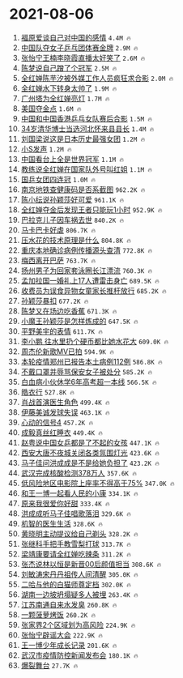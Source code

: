 # 2021-08-06

1. [福原爱谈自己对中国的感情](https://s.weibo.com/weibo?q=%23%E7%A6%8F%E5%8E%9F%E7%88%B1%E8%B0%88%E8%87%AA%E5%B7%B1%E5%AF%B9%E4%B8%AD%E5%9B%BD%E7%9A%84%E6%84%9F%E6%83%85%23&Refer=top) `4.4M 🔥`
1. [中国队夺女子乒乓团体赛金牌](https://s.weibo.com/weibo?q=%23%E4%B8%AD%E5%9B%BD%E9%98%9F%E5%A4%BA%E5%A5%B3%E5%AD%90%E4%B9%92%E4%B9%93%E5%9B%A2%E4%BD%93%E8%B5%9B%E9%87%91%E7%89%8C%23&Refer=top) `2.9M 🔥`
1. [张怡宁王楠李晓霞直播太好笑了](https://s.weibo.com/weibo?q=%23%E5%BC%A0%E6%80%A1%E5%AE%81%E7%8E%8B%E6%A5%A0%E6%9D%8E%E6%99%93%E9%9C%9E%E7%9B%B4%E6%92%AD%E5%A4%AA%E5%A5%BD%E7%AC%91%E4%BA%86%23&Refer=top) `2.6M 🔥`
1. [陈梦说自己蹭了个冠军](https://s.weibo.com/weibo?q=%23%E9%99%88%E6%A2%A6%E8%AF%B4%E8%87%AA%E5%B7%B1%E8%B9%AD%E4%BA%86%E4%B8%AA%E5%86%A0%E5%86%9B%23&Refer=top) `2.5M 🔥`
1. [全红婵陈芋汐被外媒工作人员疯狂求合影](https://s.weibo.com/weibo?q=%23%E5%85%A8%E7%BA%A2%E5%A9%B5%E9%99%88%E8%8A%8B%E6%B1%90%E8%A2%AB%E5%A4%96%E5%AA%92%E5%B7%A5%E4%BD%9C%E4%BA%BA%E5%91%98%E7%96%AF%E7%8B%82%E6%B1%82%E5%90%88%E5%BD%B1%23&Refer=top) `2.0M 🔥`
1. [全红婵水下转身太帅了](https://s.weibo.com/weibo?q=%23%E5%85%A8%E7%BA%A2%E5%A9%B5%E6%B0%B4%E4%B8%8B%E8%BD%AC%E8%BA%AB%E5%A4%AA%E5%B8%85%E4%BA%86%23&Refer=top) `1.9M 🔥`
1. [广州塔为全红婵亮灯](https://s.weibo.com/weibo?q=%23%E5%B9%BF%E5%B7%9E%E5%A1%94%E4%B8%BA%E5%85%A8%E7%BA%A2%E5%A9%B5%E4%BA%AE%E7%81%AF%23&Refer=top) `1.7M 🔥`
1. [美国夺金点](https://s.weibo.com/weibo?q=%23%E7%BE%8E%E5%9B%BD%E5%A4%BA%E9%87%91%E7%82%B9%23&Refer=top) `1.6M 🔥`
1. [中国和中国香港乒乓女队赛后合影](https://s.weibo.com/weibo?q=%23%E4%B8%AD%E5%9B%BD%E5%92%8C%E4%B8%AD%E5%9B%BD%E9%A6%99%E6%B8%AF%E4%B9%92%E4%B9%93%E5%A5%B3%E9%98%9F%E8%B5%9B%E5%90%8E%E5%90%88%E5%BD%B1%23&Refer=top) `1.5M 🔥`
1. [34岁清华博士当选河北怀来县县长](https://s.weibo.com/weibo?q=%2334%E5%B2%81%E6%B8%85%E5%8D%8E%E5%8D%9A%E5%A3%AB%E5%BD%93%E9%80%89%E6%B2%B3%E5%8C%97%E6%80%80%E6%9D%A5%E5%8E%BF%E5%8E%BF%E9%95%BF%23&Refer=top) `1.4M 🔥`
1. [刘国梁说这是日本历史最强女团](https://s.weibo.com/weibo?q=%23%E5%88%98%E5%9B%BD%E6%A2%81%E8%AF%B4%E8%BF%99%E6%98%AF%E6%97%A5%E6%9C%AC%E5%8E%86%E5%8F%B2%E6%9C%80%E5%BC%BA%E5%A5%B3%E5%9B%A2%23&Refer=top) `1.2M 🔥`
1. [小S发声](https://s.weibo.com/weibo?q=%23%E5%B0%8FS%E5%8F%91%E5%A3%B0%23&Refer=top) `1.2M 🔥`
1. [中国看台上全是世界冠军](https://s.weibo.com/weibo?q=%23%E4%B8%AD%E5%9B%BD%E7%9C%8B%E5%8F%B0%E4%B8%8A%E5%85%A8%E6%98%AF%E4%B8%96%E7%95%8C%E5%86%A0%E5%86%9B%23&Refer=top) `1.1M 🔥`
1. [教练说全红婵在国家队外号叫红姐](https://s.weibo.com/weibo?q=%23%E6%95%99%E7%BB%83%E8%AF%B4%E5%85%A8%E7%BA%A2%E5%A9%B5%E5%9C%A8%E5%9B%BD%E5%AE%B6%E9%98%9F%E5%A4%96%E5%8F%B7%E5%8F%AB%E7%BA%A2%E5%A7%90%23&Refer=top) `1.1M 🔥`
1. [国乒女团四连冠](https://s.weibo.com/weibo?q=%23%E5%9B%BD%E4%B9%92%E5%A5%B3%E5%9B%A2%E5%9B%9B%E8%BF%9E%E5%86%A0%23&Refer=top) `1.0M 🔥`
1. [南京地铁查健康码是否系截图](https://s.weibo.com/weibo?q=%23%E5%8D%97%E4%BA%AC%E5%9C%B0%E9%93%81%E6%9F%A5%E5%81%A5%E5%BA%B7%E7%A0%81%E6%98%AF%E5%90%A6%E7%B3%BB%E6%88%AA%E5%9B%BE%23&Refer=top) `962.2K 🔥`
1. [陈小纭说孙颖莎好可爱](https://s.weibo.com/weibo?q=%23%E9%99%88%E5%B0%8F%E7%BA%AD%E8%AF%B4%E5%AD%99%E9%A2%96%E8%8E%8E%E5%A5%BD%E5%8F%AF%E7%88%B1%23&Refer=top) `961.1K 🔥`
1. [全红婵夺金后发现王者只能玩1小时](https://s.weibo.com/weibo?q=%23%E5%85%A8%E7%BA%A2%E5%A9%B5%E5%A4%BA%E9%87%91%E5%90%8E%E5%8F%91%E7%8E%B0%E7%8E%8B%E8%80%85%E5%8F%AA%E8%83%BD%E7%8E%A91%E5%B0%8F%E6%97%B6%23&Refer=top) `952.9K 🔥`
1. [巴拉克儿子因车祸去世](https://s.weibo.com/weibo?q=%E5%B7%B4%E6%8B%89%E5%85%8B%E5%84%BF%E5%AD%90%E5%9B%A0%E8%BD%A6%E7%A5%B8%E5%8E%BB%E4%B8%96&Refer=top) `840.2K 🔥`
1. [马卡巴卡好虐](https://s.weibo.com/weibo?q=%23%E9%A9%AC%E5%8D%A1%E5%B7%B4%E5%8D%A1%E5%A5%BD%E8%99%90%23&Refer=top) `806.7K 🔥`
1. [压水花的技术原理是什么](https://s.weibo.com/weibo?q=%23%E5%8E%8B%E6%B0%B4%E8%8A%B1%E7%9A%84%E6%8A%80%E6%9C%AF%E5%8E%9F%E7%90%86%E6%98%AF%E4%BB%80%E4%B9%88%23&Refer=top) `804.8K 🔥`
1. [重庆本地确诊病例传播源头查清](https://s.weibo.com/weibo?q=%23%E9%87%8D%E5%BA%86%E6%9C%AC%E5%9C%B0%E7%A1%AE%E8%AF%8A%E7%97%85%E4%BE%8B%E4%BC%A0%E6%92%AD%E6%BA%90%E5%A4%B4%E6%9F%A5%E6%B8%85%23&Refer=top) `772.8K 🔥`
1. [梅西离开巴萨](https://s.weibo.com/weibo?q=%23%E6%A2%85%E8%A5%BF%E7%A6%BB%E5%BC%80%E5%B7%B4%E8%90%A8%23&Refer=top) `763.7K 🔥`
1. [扬州男子为回家套泳圈长江漂流](https://s.weibo.com/weibo?q=%23%E6%89%AC%E5%B7%9E%E7%94%B7%E5%AD%90%E4%B8%BA%E5%9B%9E%E5%AE%B6%E5%A5%97%E6%B3%B3%E5%9C%88%E9%95%BF%E6%B1%9F%E6%BC%82%E6%B5%81%23&Refer=top) `760.3K 🔥`
1. [孟加拉国一婚礼上17人遭雷击身亡](https://s.weibo.com/weibo?q=%23%E5%AD%9F%E5%8A%A0%E6%8B%89%E5%9B%BD%E4%B8%80%E5%A9%9A%E7%A4%BC%E4%B8%8A17%E4%BA%BA%E9%81%AD%E9%9B%B7%E5%87%BB%E8%BA%AB%E4%BA%A1%23&Refer=top) `689.5K 🔥`
1. [收费员为误食异物女童家长推杆放行](https://s.weibo.com/weibo?q=%23%E6%94%B6%E8%B4%B9%E5%91%98%E4%B8%BA%E8%AF%AF%E9%A3%9F%E5%BC%82%E7%89%A9%E5%A5%B3%E7%AB%A5%E5%AE%B6%E9%95%BF%E6%8E%A8%E6%9D%86%E6%94%BE%E8%A1%8C%23&Refer=top) `685.2K 🔥`
1. [孙颖莎暴扣](https://s.weibo.com/weibo?q=%23%E5%AD%99%E9%A2%96%E8%8E%8E%E6%9A%B4%E6%89%A3%23&Refer=top) `677.2K 🔥`
1. [陈梦又在场边吃香蕉](https://s.weibo.com/weibo?q=%23%E9%99%88%E6%A2%A6%E5%8F%88%E5%9C%A8%E5%9C%BA%E8%BE%B9%E5%90%83%E9%A6%99%E8%95%89%23&Refer=top) `671.3K 🔥`
1. [小魔王孙颖莎是怎样炼成的](https://s.weibo.com/weibo?q=%23%E5%B0%8F%E9%AD%94%E7%8E%8B%E5%AD%99%E9%A2%96%E8%8E%8E%E6%98%AF%E6%80%8E%E6%A0%B7%E7%82%BC%E6%88%90%E7%9A%84%23&Refer=top) `647.5K 🔥`
1. [平野美宇的表情](https://s.weibo.com/weibo?q=%23%E5%B9%B3%E9%87%8E%E7%BE%8E%E5%AE%87%E7%9A%84%E8%A1%A8%E6%83%85%23&Refer=top) `611.7K 🔥`
1. [李小鹏 往水里扔个硬币都比她水花大](https://s.weibo.com/weibo?q=%E6%9D%8E%E5%B0%8F%E9%B9%8F%20%E5%BE%80%E6%B0%B4%E9%87%8C%E6%89%94%E4%B8%AA%E7%A1%AC%E5%B8%81%E9%83%BD%E6%AF%94%E5%A5%B9%E6%B0%B4%E8%8A%B1%E5%A4%A7&Refer=top) `609.0K 🔥`
1. [周杰伦新歌MV已拍](https://s.weibo.com/weibo?q=%23%E5%91%A8%E6%9D%B0%E4%BC%A6%E6%96%B0%E6%AD%8CMV%E5%B7%B2%E6%8B%8D%23&Refer=top) `594.9K 🔥`
1. [本轮疫情郑州已报告本土病例112例](https://s.weibo.com/weibo?q=%23%E6%9C%AC%E8%BD%AE%E7%96%AB%E6%83%85%E9%83%91%E5%B7%9E%E5%B7%B2%E6%8A%A5%E5%91%8A%E6%9C%AC%E5%9C%9F%E7%97%85%E4%BE%8B112%E4%BE%8B%23&Refer=top) `586.8K 🔥`
1. [不戴口罩并辱骂保安女子被处分](https://s.weibo.com/weibo?q=%23%E4%B8%8D%E6%88%B4%E5%8F%A3%E7%BD%A9%E5%B9%B6%E8%BE%B1%E9%AA%82%E4%BF%9D%E5%AE%89%E5%A5%B3%E5%AD%90%E8%A2%AB%E5%A4%84%E5%88%86%23&Refer=top) `585.2K 🔥`
1. [白血病小伙休学6年高考超一本线](https://s.weibo.com/weibo?q=%23%E7%99%BD%E8%A1%80%E7%97%85%E5%B0%8F%E4%BC%99%E4%BC%91%E5%AD%A66%E5%B9%B4%E9%AB%98%E8%80%83%E8%B6%85%E4%B8%80%E6%9C%AC%E7%BA%BF%23&Refer=top) `566.5K 🔥`
1. [皓衣行](https://s.weibo.com/weibo?q=%E7%9A%93%E8%A1%A3%E8%A1%8C&Refer=top) `527.8K 🔥`
1. [肖战首演医生角色](https://s.weibo.com/weibo?q=%23%E8%82%96%E6%88%98%E9%A6%96%E6%BC%94%E5%8C%BB%E7%94%9F%E8%A7%92%E8%89%B2%23&Refer=top) `499.4K 🔥`
1. [伊藤美诚发球失误](https://s.weibo.com/weibo?q=%23%E4%BC%8A%E8%97%A4%E7%BE%8E%E8%AF%9A%E5%8F%91%E7%90%83%E5%A4%B1%E8%AF%AF%23&Refer=top) `463.1K 🔥`
1. [心动的信号4](https://s.weibo.com/weibo?q=%23%E5%BF%83%E5%8A%A8%E7%9A%84%E4%BF%A1%E5%8F%B74%23&Refer=top) `457.2K 🔥`
1. [成毅真丝红睡衣](https://s.weibo.com/weibo?q=%23%E6%88%90%E6%AF%85%E7%9C%9F%E4%B8%9D%E7%BA%A2%E7%9D%A1%E8%A1%A3%23&Refer=top) `449.4K 🔥`
1. [赵粤说中国女乒都是了不起的女孩](https://s.weibo.com/weibo?q=%23%E8%B5%B5%E7%B2%A4%E8%AF%B4%E4%B8%AD%E5%9B%BD%E5%A5%B3%E4%B9%92%E9%83%BD%E6%98%AF%E4%BA%86%E4%B8%8D%E8%B5%B7%E7%9A%84%E5%A5%B3%E5%AD%A9%23&Refer=top) `447.1K 🔥`
1. [西安大唐不夜城关闭各类氛围灯光](https://s.weibo.com/weibo?q=%23%E8%A5%BF%E5%AE%89%E5%A4%A7%E5%94%90%E4%B8%8D%E5%A4%9C%E5%9F%8E%E5%85%B3%E9%97%AD%E5%90%84%E7%B1%BB%E6%B0%9B%E5%9B%B4%E7%81%AF%E5%85%89%23&Refer=top) `423.6K 🔥`
1. [马子佳问洪成成是不是给她负担了](https://s.weibo.com/weibo?q=%23%E9%A9%AC%E5%AD%90%E4%BD%B3%E9%97%AE%E6%B4%AA%E6%88%90%E6%88%90%E6%98%AF%E4%B8%8D%E6%98%AF%E7%BB%99%E5%A5%B9%E8%B4%9F%E6%8B%85%E4%BA%86%23&Refer=top) `423.2K 🔥`
1. [武汉完成核酸检测378万人](https://s.weibo.com/weibo?q=%23%E6%AD%A6%E6%B1%89%E5%AE%8C%E6%88%90%E6%A0%B8%E9%85%B8%E6%A3%80%E6%B5%8B378%E4%B8%87%E4%BA%BA%23&Refer=top) `357.6K 🔥`
1. [低风险地区电影院上座率不得高于75%](https://s.weibo.com/weibo?q=%23%E4%BD%8E%E9%A3%8E%E9%99%A9%E5%9C%B0%E5%8C%BA%E7%94%B5%E5%BD%B1%E9%99%A2%E4%B8%8A%E5%BA%A7%E7%8E%87%E4%B8%8D%E5%BE%97%E9%AB%98%E4%BA%8E75%25%23&Refer=top) `347.0K 🔥`
1. [和王一博一起看人民的小康](https://s.weibo.com/weibo?q=%23%E5%92%8C%E7%8E%8B%E4%B8%80%E5%8D%9A%E4%B8%80%E8%B5%B7%E7%9C%8B%E4%BA%BA%E6%B0%91%E7%9A%84%E5%B0%8F%E5%BA%B7%23&Refer=top) `334.1K 🔥`
1. [原来我很爱你好甜](https://s.weibo.com/weibo?q=%23%E5%8E%9F%E6%9D%A5%E6%88%91%E5%BE%88%E7%88%B1%E4%BD%A0%E5%A5%BD%E7%94%9C%23&Refer=top) `333.4K 🔥`
1. [洪成成听马子佳唱歌落泪](https://s.weibo.com/weibo?q=%23%E6%B4%AA%E6%88%90%E6%88%90%E5%90%AC%E9%A9%AC%E5%AD%90%E4%BD%B3%E5%94%B1%E6%AD%8C%E8%90%BD%E6%B3%AA%23&Refer=top) `329.6K 🔥`
1. [机智的医生生活](https://s.weibo.com/weibo?q=%E6%9C%BA%E6%99%BA%E7%9A%84%E5%8C%BB%E7%94%9F%E7%94%9F%E6%B4%BB&Refer=top) `328.6K 🔥`
1. [黄晓明主动提议给自己剃头](https://s.weibo.com/weibo?q=%23%E9%BB%84%E6%99%93%E6%98%8E%E4%B8%BB%E5%8A%A8%E6%8F%90%E8%AE%AE%E7%BB%99%E8%87%AA%E5%B7%B1%E5%89%83%E5%A4%B4%23&Refer=top) `328.2K 🔥`
1. [张继科手把手教雪梨打球](https://s.weibo.com/weibo?q=%23%E5%BC%A0%E7%BB%A7%E7%A7%91%E6%89%8B%E6%8A%8A%E6%89%8B%E6%95%99%E9%9B%AA%E6%A2%A8%E6%89%93%E7%90%83%23&Refer=top) `313.7K 🔥`
1. [梁靖康要请全红婵吃辣条](https://s.weibo.com/weibo?q=%23%E6%A2%81%E9%9D%96%E5%BA%B7%E8%A6%81%E8%AF%B7%E5%85%A8%E7%BA%A2%E5%A9%B5%E5%90%83%E8%BE%A3%E6%9D%A1%23&Refer=top) `311.2K 🔥`
1. [张杰说林以恒是新晋00后颜值担当](https://s.weibo.com/weibo?q=%23%E5%BC%A0%E6%9D%B0%E8%AF%B4%E6%9E%97%E4%BB%A5%E6%81%92%E6%98%AF%E6%96%B0%E6%99%8B00%E5%90%8E%E9%A2%9C%E5%80%BC%E6%8B%85%E5%BD%93%23&Refer=top) `308.6K 🔥`
1. [刘敏涛宋丹丹祖传人间清醒](https://s.weibo.com/weibo?q=%23%E5%88%98%E6%95%8F%E6%B6%9B%E5%AE%8B%E4%B8%B9%E4%B8%B9%E7%A5%96%E4%BC%A0%E4%BA%BA%E9%97%B4%E6%B8%85%E9%86%92%23&Refer=top) `305.0K 🔥`
1. [二哈与他的白猫师尊定档](https://s.weibo.com/weibo?q=%23%E4%BA%8C%E5%93%88%E4%B8%8E%E4%BB%96%E7%9A%84%E7%99%BD%E7%8C%AB%E5%B8%88%E5%B0%8A%E5%AE%9A%E6%A1%A3%23&Refer=top) `302.0K 🔥`
1. [湖南一边坡坍塌疑多人被埋](https://s.weibo.com/weibo?q=%23%E6%B9%96%E5%8D%97%E4%B8%80%E8%BE%B9%E5%9D%A1%E5%9D%8D%E5%A1%8C%E7%96%91%E5%A4%9A%E4%BA%BA%E8%A2%AB%E5%9F%8B%23&Refer=top) `263.4K 🔥`
1. [江苏南通自来水发臭](https://s.weibo.com/weibo?q=%23%E6%B1%9F%E8%8B%8F%E5%8D%97%E9%80%9A%E8%87%AA%E6%9D%A5%E6%B0%B4%E5%8F%91%E8%87%AD%23&Refer=top) `260.8K 🔥`
1. [一颗菠萝烤饭](https://s.weibo.com/weibo?q=%23%E4%B8%80%E9%A2%97%E8%8F%A0%E8%90%9D%E7%83%A4%E9%A5%AD%23&Refer=top) `260.2K 🔥`
1. [张家界2个区域划为高风险](https://s.weibo.com/weibo?q=%23%E5%BC%A0%E5%AE%B6%E7%95%8C2%E4%B8%AA%E5%8C%BA%E5%9F%9F%E5%88%92%E4%B8%BA%E9%AB%98%E9%A3%8E%E9%99%A9%23&Refer=top) `224.9K 🔥`
1. [张怡宁辟谣大会](https://s.weibo.com/weibo?q=%E5%BC%A0%E6%80%A1%E5%AE%81%E8%BE%9F%E8%B0%A3%E5%A4%A7%E4%BC%9A&Refer=top) `222.9K 🔥`
1. [王一博少年成长记录](https://s.weibo.com/weibo?q=%23%E7%8E%8B%E4%B8%80%E5%8D%9A%E5%B0%91%E5%B9%B4%E6%88%90%E9%95%BF%E8%AE%B0%E5%BD%95%23&Refer=top) `201.6K 🔥`
1. [武汉市疫情防控新闻发布会](https://s.weibo.com/weibo?q=%23%E6%AD%A6%E6%B1%89%E5%B8%82%E7%96%AB%E6%83%85%E9%98%B2%E6%8E%A7%E6%96%B0%E9%97%BB%E5%8F%91%E5%B8%83%E4%BC%9A%23&Refer=top) `180.1K 🔥`
1. [爆裂舞台](https://s.weibo.com/weibo?q=%E7%88%86%E8%A3%82%E8%88%9E%E5%8F%B0&Refer=top) `27.7K 🔥`
